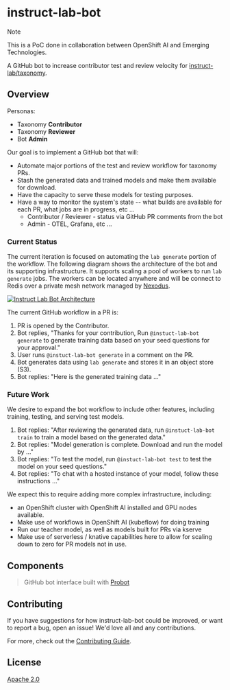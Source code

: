 # instruct-lab-bot

> [!NOTE]
> This is a PoC done in collaboration between OpenShift AI and Emerging Technologies.

A GitHub bot to increase contributor test and review velocity for
[instruct-lab/taxonomy](https://github.com/instruct-lab/taxonomy).

## Overview

Personas:

- Taxonomy **Contributor**
- Taxonomy **Reviewer**
- Bot **Admin**

Our goal is to implement a GitHub bot that will:

- Automate major portions of the test and review workflow for taxonomy PRs.
- Stash the generated data and trained models and make them available for download.
- Have the capacity to serve these models for testing purposes.
- Have a way to monitor the system's state -- what builds are available for each PR, what jobs are in progress, etc …
  - Contributor / Reviewer - status via GitHub PR comments from the bot
  - Admin - OTEL, Grafana, etc …

### Current Status

The current iteration is focused on automating the `lab generate` portion of the workflow. The following diagram shows the architecture of the bot and its supporting infrastructure. It supports scaling a pool of workers to run `lab generate` jobs. The workers can be located anywhere and will be connect to Redis over a private mesh network managed by [Nexodus](https://nexodus.io).

[![Instruct Lab Bot Architecture](./docs/bot-arch.png)](./docs/bot-arch.png)

The current GitHub workflow in a PR is:

1. PR is opened by the Contributor.
2. Bot replies, "Thanks for your contribution, Run `@instuct-lab-bot generate` to generate training data based on your seed questions for your approval."
3. User runs `@instuct-lab-bot generate` in a comment on the PR.
4. Bot generates data using `lab generate` and stores it in an object store (S3).
5. Bot replies: "Here is the generated training data ..."

### Future Work

We desire to expand the bot workflow to include other features, including training, testing, and serving test models.

1. Bot replies: "After reviewing the generated data, run `@instuct-lab-bot train` to train a model based on the generated data."
2. Bot replies: "Model generation is complete. Download and run the model by ..."
3. Bot replies: "To test the model, run `@instuct-lab-bot test` to test the model on your seed questions."
4. Bot replies: "To chat with a hosted instance of your model, follow these instructions ..."

We expect this to require adding more complex infrastructure, including:

- an OpenShift cluster with OpenShift AI installed and GPU nodes available.
- Make use of workflows in OpenShift AI (kubeflow) for doing training
- Run our teacher model, as well as models built for PRs via kserve
- Make use of serverless / knative capabilities here to allow for scaling down to zero for PR models not in use.

## Components

> GitHub bot interface built with [Probot](https://github.com/probot/probot)

## Contributing

If you have suggestions for how instruct-lab-bot could be improved, or want to report a bug, open an issue! We'd love all and any contributions.

For more, check out the [Contributing Guide](CONTRIBUTING.md).

## License

[Apache 2.0](LICENSE)
